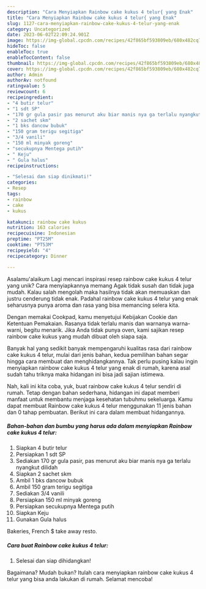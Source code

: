 ```yaml
---
description: "Cara Menyiapkan Rainbow cake kukus 4 telur{ yang Enak"
title: "Cara Menyiapkan Rainbow cake kukus 4 telur{ yang Enak"
slug: 1127-cara-menyiapkan-rainbow-cake-kukus-4-telur-yang-enak
category: Uncategorized
date: 2023-06-02T22:09:24.901Z
image: https://img-global.cpcdn.com/recipes/42f865bf593809eb/680x482cq70/rainbow-cake-kukus-4-telur-foto-resep-utama.jpg
hideToc: false
enableToc: true
enableTocContent: false
thumbnail: https://img-global.cpcdn.com/recipes/42f865bf593809eb/680x482cq70/rainbow-cake-kukus-4-telur-foto-resep-utama.jpg
cover: https://img-global.cpcdn.com/recipes/42f865bf593809eb/680x482cq70/rainbow-cake-kukus-4-telur-foto-resep-utama.jpg
author: Admin
authorAv: notfound
ratingvalue: 5
reviewcount: 6
recipeingredient:
- "4 butir telur"
- "1 sdt SP"
- "170 gr gula pasir pas menurut aku biar manis nya ga terlalu nyangkut dilidah"
- "2 sachet skm"
- "1 bks dancow bubuk"
- "150 gram terigu segitiga"
- "3/4 vanili"
- "150 ml minyak goreng"
- "secukupnya Mentega putih"
- " Keju"
- " Gula halus"
recipeinstructions:

- "Selesai dan siap dinikmati!"
categories:
- Resep
tags:
- rainbow
- cake
- kukus

katakunci: rainbow cake kukus 
nutrition: 163 calories
recipecuisine: Indonesian
preptime: "PT25M"
cooktime: "PT53M"
recipeyield: "4"
recipecategory: Dinner

---
```



Asalamu'alaikum Lagi mencari inspirasi resep rainbow cake kukus 4 telur yang unik? Cara menyiapkannya memang Agak tidak susah dan tidak juga mudah. Kalau salah mengolah maka hasilnya tidak akan memuaskan dan justru cenderung tidak enak. Padahal rainbow cake kukus 4 telur yang enak seharusnya punya aroma dan rasa yang bisa memancing selera kita.


Dengan memakai Cookpad, kamu menyetujui Kebijakan Cookie dan Ketentuan Pemakaian. Rasanya tidak terlalu manis dan warnanya warna-warni, begitu menarik. Jika Anda tidak punya oven, kami sajikan resep rainbow cake kukus yang mudah dibuat oleh siapa saja.

Banyak hal yang sedikit banyak mempengaruhi kualitas rasa dari rainbow cake kukus 4 telur, mulai dari jenis bahan, kedua pemilihan bahan segar hingga cara membuat dan menghidangkannya. Tak perlu pusing kalau ingin menyiapkan rainbow cake kukus 4 telur yang enak di rumah, karena asal sudah tahu triknya maka hidangan ini bisa jadi sajian istimewa.


Nah, kali ini kita coba, yuk, buat rainbow cake kukus 4 telur sendiri di rumah. Tetap dengan bahan sederhana, hidangan ini dapat memberi manfaat untuk membantu menjaga kesehatan tubuhmu sekeluarga. Kamu dapat membuat Rainbow cake kukus 4 telur menggunakan 11 jenis bahan dan 0 tahap pembuatan. Berikut ini cara dalam membuat hidangannya.

<!--inarticleads1-->

##### Bahan-bahan dan bumbu yang harus ada dalam menyiapkan Rainbow cake kukus 4 telur:

1. Siapkan 4 butir telur
1. Persiapkan 1 sdt SP
1. Sediakan 170 gr gula pasir, pas menurut aku biar manis nya ga terlalu nyangkut dilidah
1. Siapkan 2 sachet skm
1. Ambil 1 bks dancow bubuk
1. Ambil 150 gram terigu segitiga
1. Sediakan 3/4 vanili
1. Persiapkan 150 ml minyak goreng
1. Persiapkan secukupnya Mentega putih
1. Siapkan  Keju
1. Gunakan  Gula halus


Bakeries, French $ take away resto. 

<!--inarticleads2-->

##### Cara buat Rainbow cake kukus 4 telur:


1. Selesai dan siap dihidangkan!



Bagaimana? Mudah bukan? Itulah cara menyiapkan rainbow cake kukus 4 telur yang bisa anda lakukan di rumah. Selamat mencoba!
